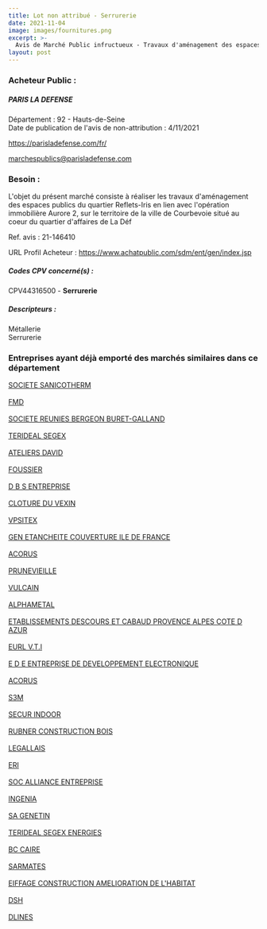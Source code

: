 ```yaml
---
title: Lot non attribué - Serrurerie
date: 2021-11-04
image: images/fournitures.png
excerpt: >-
  Avis de Marché Public infructueux - Travaux d'aménagement des espaces publics du quartier Reflets-Iris en lien avec l'opération immobilière Aurore 2
layout: post
---
```


### Acheteur Public :
##### PARIS LA DEFENSE
Département : 92 - Hauts-de-Seine<br/>
Date de publication de l'avis de non-attribution : 4/11/2021


https://parisladefense.com/fr/

marchespublics@parisladefense.com


### Besoin :

L'objet du présent marché consiste à réaliser les travaux d'aménagement des espaces publics du quartier Reflets-Iris en lien avec l'opération immobilière Aurore 2, sur le territoire de la ville de Courbevoie situé au coeur du quartier d'affaires de La Déf

Ref. avis : 21-146410

URL Profil Acheteur : https://www.achatpublic.com/sdm/ent/gen/index.jsp

##### Codes CPV concerné(s) :
CPV44316500 - **Serrurerie** <br/>

##### Descripteurs :
Métallerie <br/>
Serrurerie <br/>

### Entreprises ayant déjà emporté des marchés similaires dans ce département
<a href="/entreprise-544/siren-300069192">SOCIETE SANICOTHERM</a><br/><br/>
<a href="/entreprise-544/siren-301188074">FMD</a><br/><br/>
<a href="/entreprise-545/siren-314866310">SOCIETE REUNIES BERGEON BURET-GALLAND</a><br/><br/>
<a href="/entreprise-546/siren-323077867">TERIDEAL SEGEX</a><br/><br/>
<a href="/entreprise-546/siren-325664928">ATELIERS DAVID</a><br/><br/>
<a href="/entreprise-547/siren-329681340">FOUSSIER</a><br/><br/>
<a href="/entreprise-549/siren-342467578">D B S ENTREPRISE</a><br/><br/>
<a href="/entreprise-551/siren-379034614">CLOTURE DU VEXIN</a><br/><br/>
<a href="/entreprise-552/siren-381289628">VPSITEX</a><br/><br/>
<a href="/entreprise-553/siren-388989964">GEN ETANCHEITE COUVERTURE ILE DE FRANCE</a><br/><br/>
<a href="/entreprise-556/siren-404162323">ACORUS</a><br/><br/>
<a href="/entreprise-556/siren-410543813">PRUNEVIEILLE</a><br/><br/>
<a href="/entreprise-558/siren-421595786">VULCAIN</a><br/><br/>
<a href="/entreprise-558/siren-422893453">ALPHAMETAL</a><br/><br/>
<a href="/entreprise-559/siren-425009214">ETABLISSEMENTS DESCOURS ET CABAUD PROVENCE ALPES COTE D AZUR</a><br/><br/>
<a href="/entreprise-562/siren-448152983">EURL V.T.I</a><br/><br/>
<a href="/entreprise-563/siren-449950666">E D E ENTREPRISE DE DEVELOPPEMENT ELECTRONIQUE</a><br/><br/>
<a href="/entreprise-565/siren-488105149">ACORUS</a><br/><br/>
<a href="/entreprise-566/siren-490014396">S3M</a><br/><br/>
<a href="/entreprise-566/siren-493598080">SECUR INDOOR</a><br/><br/>
<a href="/entreprise-570/siren-523256329">RUBNER CONSTRUCTION BOIS</a><br/><br/>
<a href="/entreprise-572/siren-563820489">LEGALLAIS</a><br/><br/>
<a href="/entreprise-572/siren-572078905">ERI</a><br/><br/>
<a href="/entreprise-573/siren-602055386">SOC ALLIANCE ENTREPRISE</a><br/><br/>
<a href="/entreprise-573/siren-722060480">INGENIA</a><br/><br/>
<a href="/entreprise-573/siren-728200882">SA GENETIN</a><br/><br/>
<a href="/entreprise-575/siren-788056463">TERIDEAL SEGEX ENERGIES</a><br/><br/>
<a href="/entreprise-577/siren-803933175">BC CAIRE</a><br/><br/>
<a href="/entreprise-577/siren-808412548">SARMATES</a><br/><br/>
<a href="/entreprise-577/siren-808698914">EIFFAGE CONSTRUCTION AMELIORATION DE L'HABITAT</a><br/><br/>
<a href="/entreprise-578/siren-812968972">DSH</a><br/><br/>
<a href="/entreprise-580/siren-827746504">DLINES</a><br/><br/>
